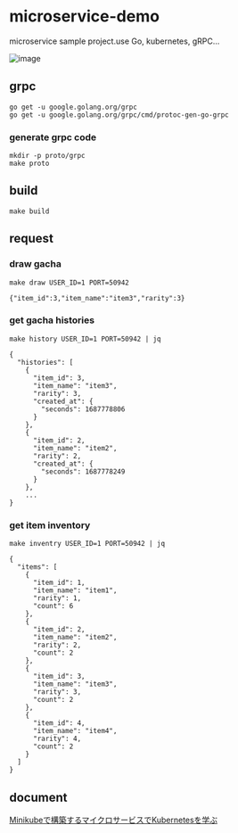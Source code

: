# microservice-demo
microservice sample project.use Go, kubernetes, gRPC...

![image](https://github.com/JY8752/microservice-demo/assets/58534052/e33a54c9-f5d3-4671-bb3d-17861bc101e9)

## grpc

```
go get -u google.golang.org/grpc
go get -u google.golang.org/grpc/cmd/protoc-gen-go-grpc
```

### generate grpc code

```
mkdir -p proto/grpc
make proto
```

## build

```
make build
```

## request

### draw gacha

```
make draw USER_ID=1 PORT=50942

{"item_id":3,"item_name":"item3","rarity":3}
```

### get gacha histories

```
make history USER_ID=1 PORT=50942 | jq

{
  "histories": [
    {
      "item_id": 3,
      "item_name": "item3",
      "rarity": 3,
      "created_at": {
        "seconds": 1687778806
      }
    },
    {
      "item_id": 2,
      "item_name": "item2",
      "rarity": 2,
      "created_at": {
        "seconds": 1687778249
      }
    },
    ...
}
```

### get item inventory

```
make inventry USER_ID=1 PORT=50942 | jq

{
  "items": [
    {
      "item_id": 1,
      "item_name": "item1",
      "rarity": 1,
      "count": 6
    },
    {
      "item_id": 2,
      "item_name": "item2",
      "rarity": 2,
      "count": 2
    },
    {
      "item_id": 3,
      "item_name": "item3",
      "rarity": 3,
      "count": 2
    },
    {
      "item_id": 4,
      "item_name": "item4",
      "rarity": 4,
      "count": 2
    }
  ]
}
```

## document

[Minikubeで構築するマイクロサービスでKubernetesを学ぶ](https://zenn.dev/jy8752/articles/75ee8ccbe4725d)
